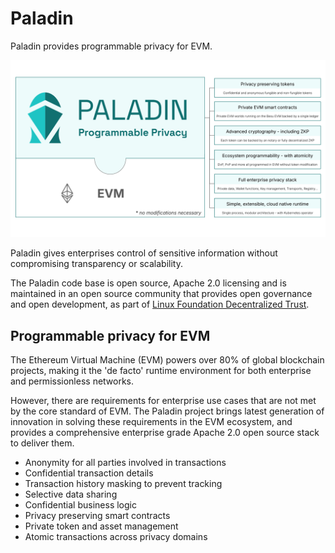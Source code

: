 # Paladin

Paladin provides programmable privacy for EVM.

![Paladin overview](./images/paladin_overview.svg)

Paladin gives enterprises control of sensitive information without compromising transparency or scalability.

The Paladin code base is open source, Apache 2.0 licensing and is maintained in an open source community that provides open governance and open development, as part of [Linux Foundation Decentralized Trust](https://www.lfdecentralizedtrust.org).

## Programmable privacy for EVM

The Ethereum Virtual Machine (EVM) powers over 80% of global blockchain projects, making it the 'de facto'
runtime environment for both enterprise and permissionless networks.

However, there are requirements for enterprise use cases that are not met by the core standard
of EVM. The Paladin project brings latest generation of innovation in solving these requirements in the
EVM ecosystem, and provides a comprehensive enterprise grade Apache 2.0 open source stack to deliver them.

- Anonymity for all parties involved in transactions
- Confidential transaction details
- Transaction history masking to prevent tracking
- Selective data sharing
- Confidential business logic
- Privacy preserving smart contracts
- Private token and asset management
- Atomic transactions across privacy domains
